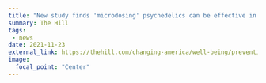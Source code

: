 ```yaml
---
title: "New study finds 'microdosing' psychedelics can be effective in treating anxiety, depression"
summary: The Hill
tags:
 - news
date: 2021-11-23
external_link: https://thehill.com/changing-america/well-being/prevention-cures/582826-new-study-finds-microdosing-psychedelics-can-be
image:
  focal_point: "Center"
---
```

